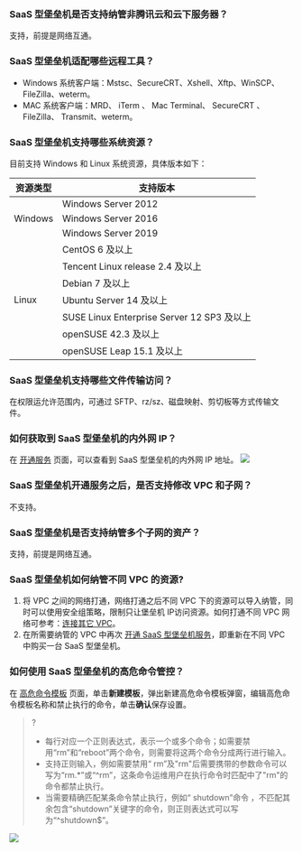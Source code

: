 ###  SaaS 型堡垒机是否支持纳管非腾讯云和云下服务器？
支持，前提是网络互通。

### SaaS 型堡垒机适配哪些远程工具？ 
- Windows 系统客户端：Mstsc、SecureCRT、Xshell、Xftp、WinSCP、FileZilla、weterm。
- MAC 系统客户端：MRD、 iTerm 、 Mac Terminal、 SecureCRT 、 FileZilla、 Transmit、weterm。

### SaaS 型堡垒机支持哪些系统资源？
目前支持 Windows 和 Linux 系统资源，具体版本如下：

<table>
<thead>
<tr>
<th><strong>资源类型</strong></th>
<th><strong>支持版本</strong></th>
</tr>
</thead>
<tbody><tr>
<td  rowspan=3 >Windows</td>
<td>Windows Server 2012</td>
</tr>
<tr>
 <td>Windows Server 2016</td>
</tr>
<tr>
 <td>Windows Server 2019</td>
</tr>
<tr>
<td  rowspan=7 >Linux</td>
<td>CentOS 6 及以上</td>
</tr>
<tr>
 <td>Tencent Linux release 2.4 及以上</td>
</tr>
<tr>
 <td>Debian 7 及以上</td>
</tr>
<tr>
 <td>Ubuntu Server 14 及以上</td>
</tr>
<tr>
 <td>SUSE Linux Enterprise Server 12 SP3 及以上</td>
</tr>
<tr>
 <td>openSUSE 42.3 及以上</td>
</tr>
<tr>
 <td>openSUSE Leap 15.1 及以上</td>
</tr>
</tbody></table>

### SaaS 型堡垒机支持哪些文件传输访问？
在权限运允许范围内，可通过 SFTP、rz/sz、磁盘映射、剪切板等方式传输文件。


### 如何获取到 SaaS 型堡垒机的内外网 IP？
在 [开通服务](https://console.cloud.tencent.com/bh/subscribe-service-list) 页面，可以查看到 SaaS 型堡垒机的内外网 IP 地址。
![](https://main.qcloudimg.com/raw/0bc80c8b4b69eb752d902b769a6941c6.png)

### SaaS 型堡垒机开通服务之后，是否支持修改 VPC 和子网？
不支持。

### SaaS 型堡垒机是否支持纳管多个子网的资产？
支持，前提是网络互通。

### SaaS 型堡垒机如何纳管不同 VPC 的资源?
1. 将 VPC 之间的网络打通，网络打通之后不同 VPC 下的资源可以导入纳管，同时可以使用安全组策略，限制只让堡垒机 IP访问资源。如何打通不同 VPC 网络可参考：[连接其它 VPC](https://cloud.tencent.com/document/product/215/36698)。
2. 在所需要纳管的 VPC 中再次 [开通 SaaS 型堡垒机服务](https://cloud.tencent.com/document/product/1025/55176)，即重新在不同 VPC 中购买一台 SaaS 型堡垒机。

### 如何使用 SaaS 型堡垒机的高危命令管控？
在 [高危命令模板](https://console.cloud.tencent.com/bh/high-risk) 页面，单击**新建模板**，弹出新建高危命令模板弹窗，编辑高危命令模板名称和禁止执行的命令，单击**确认**保存设置。
>?
>- 每行对应一个正则表达式，表示一个或多个命令；如需要禁用“rm”和“reboot”两个命令，则需要将这两个命令分成两行进行输入。
>- 支持正则输入，例如需要禁用“ rm”及"rm"后需要携带的参数命令可以写为“rm.*”或“^rm”，这条命令运维用户在执行命令时匹配中了"rm"的命令都禁止执行。
>- 当需要精确匹配某条命令禁止执行，例如“ shutdown”命令 ，不匹配其余包含“shutdown”关键字的命令，则正则表达式可以写为“^shutdown$”。
>
![](https://main.qcloudimg.com/raw/7cbae94cdf71156fdd8956dffa964a21.png)

